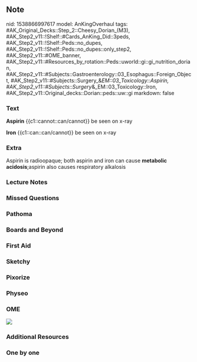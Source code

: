 ## Note
nid: 1538866997617
model: AnKingOverhaul
tags: #AK_Original_Decks::Step_2::Cheesy_Dorian_(M3), #AK_Step2_v11::!Shelf::#Cards_AnKing_Did::3peds, #AK_Step2_v11::!Shelf::Peds::no_dupes, #AK_Step2_v11::!Shelf::Peds::no_dupes::only_step2, #AK_Step2_v11::#OME_banner, #AK_Step2_v11::#Resources_by_rotation::Peds::uworld::gi::gi_nutrition_dorian, #AK_Step2_v11::#Subjects::Gastroenterology::03_Esophagus::Foreign_Object, #AK_Step2_v11::#Subjects::Surgery_&_EM::03_Toxicology::Aspirin, #AK_Step2_v11::#Subjects::Surgery_&_EM::03_Toxicology::Iron, #AK_Step2_v11::Original_decks::Dorian::peds::uw::gi
markdown: false

### Text
<b>Aspirin</b> {{c1::cannot::can/cannot}} be seen on x-ray
<div>
  <b>Iron</b> {{c1::can::can/cannot}} be seen on x-ray
</div>

### Extra
Aspirin is radioopaque; both aspirin and iron can cause
<b>metabolic acidosis</b>;aspirin also causes respiratory alkalosis

### Lecture Notes


### Missed Questions


### Pathoma


### Boards and Beyond


### First Aid


### Sketchy


### Pixorize


### Physeo


### OME
<div class="ome-widget">
  <a href="https://onlinemeded.org?ref=anki"><img src=
  "_OME_AnkiFlashcards_General_3.png"></a>
</div>

### Additional Resources


### One by one

